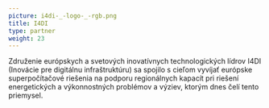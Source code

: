 ```yaml
---
picture: i4di-_-logo-_-rgb.png
title: I4DI
type: partner
weight: 23
---
```


Združenie európskych a svetových inovatívnych technologických lídrov I4DI (Inovácie pre digitálnu infraštruktúru) sa spojilo s cieľom vyvíjať európske superpočítačové riešenia na podporu regionálnych kapacít pri riešení energetických a výkonnostných problémov a výziev, ktorým dnes čelí tento priemysel.